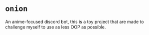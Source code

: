 # `onion`

An anime-focused discord bot, this is a toy project that are made to challenge myself to use as less OOP as possible.
